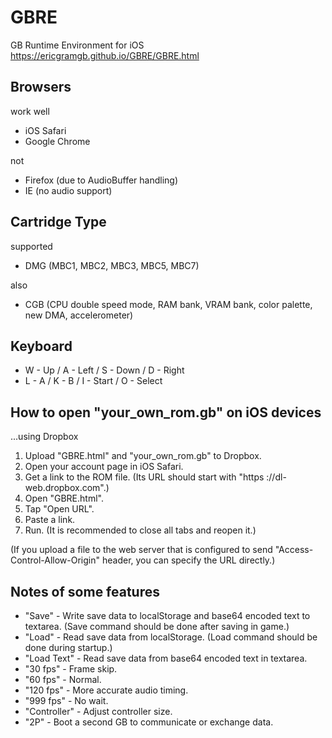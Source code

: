 # GBRE
GB Runtime Environment for iOS https://ericgramgb.github.io/GBRE/GBRE.html

## Browsers
work well
* iOS Safari
* Google Chrome

not
* Firefox (due to AudioBuffer handling)
* IE (no audio support)

## Cartridge Type
supported
* DMG (MBC1, MBC2, MBC3, MBC5, MBC7)

also
* CGB (CPU double speed mode, RAM bank, VRAM bank, color palette, new DMA, accelerometer)

## Keyboard
* W - Up / A - Left / S - Down / D - Right
* L - A / K - B / I - Start / O - Select

## How to open "your_own_rom.gb" on iOS devices
...using Dropbox

1. Upload "GBRE.html" and "your_own_rom.gb" to Dropbox.
2. Open your account page in iOS Safari.
3. Get a link to the ROM file. (Its URL should start with "https ://dl-web.dropbox.com".)
4. Open "GBRE.html".
5. Tap "Open URL".
6. Paste a link.
7. Run. (It is recommended to close all tabs and reopen it.)

(If you upload a file to the web server that is configured to send "Access-Control-Allow-Origin" header, you can specify the URL directly.)

## Notes of some features
* "Save" - Write save data to localStorage and base64 encoded text to textarea. (Save command should be done after saving in game.)
* "Load" - Read save data from localStorage. (Load command should be done during startup.)
* "Load Text" - Read save data from base64 encoded text in textarea.
* "30 fps" - Frame skip.
* "60 fps" - Normal.
* "120 fps" - More accurate audio timing.
* "999 fps" - No wait.
* "Controller" - Adjust controller size.
* "2P" - Boot a second GB to communicate or exchange data.
